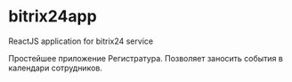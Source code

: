 # bitrix24app
ReactJS application for bitrix24 service

Простейшее приложение Регистратура.
Позволяет заносить события в календари сотрудников.
